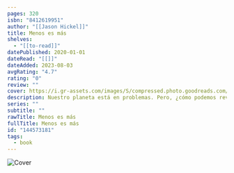 ```yaml
---
pages: 320
isbn: "8412619951"
author: "[[Jason Hickel]]"
title: Menos es más
shelves:
  - "[[to-read]]"
datePublished: 2020-01-01
dateRead: "[[]]"
dateAdded: 2023-08-03
avgRating: "4.7"
rating: "0"
review: ""
cover: https://i.gr-assets.com/images/S/compressed.photo.goodreads.com/books/1682771249l/144573181._SY475_.jpg
description: Nuestro planeta está en problemas. Pero, ¿cómo podemos revertir la crisis actual y crear un futuro sostenible? La respuesta DECRECIMIENTO. El mundo ha despertado por fin a la realidad del colapso climático y ecológico. Ahora debemos enfrentarnos a su causa principal. El capitalismo exige una expansión perpetua, que está devastando el mundo vivo. Sólo hay una solución que conducirá a un cambio significativo e el decrecimiento. Si queremos tener una oportunidad de detener la crisis, tenemos que frenar y restablecer el equilibrio. Tenemos que cambiar nuestra forma de ver la naturaleza y nuestro lugar en ella, pasando de una filosofía de dominación y extracción a otra basada en la reciprocidad y la regeneración. Tenemos que evolucionar más allá de los dogmas del capitalismo hacia un nuevo sistema que sea adecuado para el siglo XXI. ¿Pero qué pasa con el empleo? ¿Y la salud? ¿Y el progreso? Este libro aborda estas cuestiones y ofrece una visión inspiradora de cómo podría ser una economía postcapitalista. Una economía más justa, más solidaria y más divertida. Una economía que no sólo nos sacará de la crisis actual, sino que nos devolverá el sentido de conexión con un mundo rebosante de vida. Tomando menos, podemos llegar a ser más. ‘Menos es más’ es la llamada de atención que necesitamos. Al poner de manifiesto el colapso ecológico y el sistema que lo está provocando, Hickel muestra cómo podemos devolver a nuestra economía el equilibrio con el mundo vivo y construir una sociedad próspera para todos. Esta es nuestra oportunidad de cambiar el rumbo, pero debemos actuar ahora.
series: ""
subtitle: ""
rawTitle: Menos es más
fullTitle: Menos es más
id: "144573181"
tags:
  - book
---
```

![Cover](https:&#x2F;&#x2F;i.gr-assets.com&#x2F;images&#x2F;S&#x2F;compressed.photo.goodreads.com&#x2F;books&#x2F;1682771249l&#x2F;144573181._SY475_.jpg)
